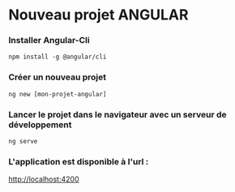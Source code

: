 # Nouveau projet ANGULAR
### Installer Angular-Cli
`npm install -g @angular/cli`
### Créer un nouveau projet
`ng new [mon-projet-angular]`
### Lancer le projet dans le navigateur avec un serveur de développement
`ng serve`
### L'application est disponible à l'url :
[http://localhost:4200](http://localhost:4200 "http://localhost:4200")
